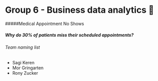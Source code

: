 # Group 6 - Business data analytics :crown:
#####Medical Appointment No Shows
##### Why do 30% of patients miss their scheduled appointments?
###### Team naming list

- Sagi Keren
- Mor Gringarten
- Rony Zucker
